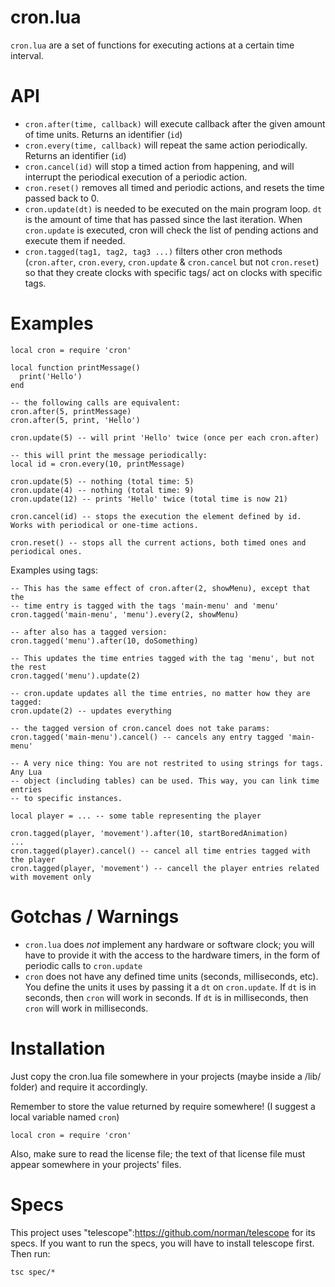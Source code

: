 cron.lua
========

`cron.lua` are a set of functions for executing actions at a certain time interval.

API
===

* `cron.after(time, callback)` will execute callback after the given amount of time units. Returns an identifier (`id`)
* `cron.every(time, callback)` will repeat the same action periodically. Returns an identifier (`id`)
* `cron.cancel(id)` will stop a timed action from happening, and will interrupt the periodical execution of a periodic action.
* `cron.reset()` removes all timed and periodic actions, and resets the time passed back to 0.
* `cron.update(dt)` is needed to be executed on the main program loop. `dt` is the amount of time that has passed since the last iteration. When `cron.update` is executed, cron will check the list of pending actions and execute them if needed.
* `cron.tagged(tag1, tag2, tag3 ...)` filters other cron methods (`cron.after`, `cron.every`, `cron.update` & `cron.cancel` but not `cron.reset`) so that they create clocks with specific tags/ act on clocks with specific tags.

Examples
========

    local cron = require 'cron'

    local function printMessage()
      print('Hello')
    end

    -- the following calls are equivalent:
    cron.after(5, printMessage)
    cron.after(5, print, 'Hello')

    cron.update(5) -- will print 'Hello' twice (once per each cron.after)

    -- this will print the message periodically:
    local id = cron.every(10, printMessage)

    cron.update(5) -- nothing (total time: 5)
    cron.update(4) -- nothing (total time: 9)
    cron.update(12) -- prints 'Hello' twice (total time is now 21)

    cron.cancel(id) -- stops the execution the element defined by id. Works with periodical or one-time actions.

    cron.reset() -- stops all the current actions, both timed ones and periodical ones.

Examples using tags:

    -- This has the same effect of cron.after(2, showMenu), except that the
    -- time entry is tagged with the tags 'main-menu' and 'menu'
    cron.tagged('main-menu', 'menu').every(2, showMenu)

    -- after also has a tagged version:
    cron.tagged('menu').after(10, doSomething)

    -- This updates the time entries tagged with the tag 'menu', but not the rest
    cron.tagged('menu').update(2)

    -- cron.update updates all the time entries, no matter how they are tagged:
    cron.update(2) -- updates everything

    -- the tagged version of cron.cancel does not take params:
    cron.tagged('main-menu').cancel() -- cancels any entry tagged 'main-menu'

    -- A very nice thing: You are not restrited to using strings for tags. Any Lua
    -- object (including tables) can be used. This way, you can link time entries
    -- to specific instances.

    local player = ... -- some table representing the player

    cron.tagged(player, 'movement').after(10, startBoredAnimation)
    ...
    cron.tagged(player).cancel() -- cancel all time entries tagged with the player
    cron.tagged(player, 'movement') -- cancell the player entries related with movement only

Gotchas / Warnings
==================

* `cron.lua` does *not* implement any hardware or software clock; you will have to provide it with the access to the hardware timers, in the form of periodic calls to `cron.update`
* `cron` does not have any defined time units (seconds, milliseconds, etc). You define the units it uses by passing it a `dt` on `cron.update`. If `dt` is in seconds, then `cron` will work in seconds. If `dt` is in milliseconds, then `cron` will work in milliseconds.

Installation
============


Just copy the cron.lua file somewhere in your projects (maybe inside a /lib/ folder) and require it accordingly.

Remember to store the value returned by require somewhere! (I suggest a local variable named `cron`)

    local cron = require 'cron'

Also, make sure to read the license file; the text of that license file must appear somewhere in your projects' files.

Specs
=====

This project uses "telescope":https://github.com/norman/telescope for its specs. If you want to run the specs, you will have to install telescope first. Then run:

    tsc spec/*


